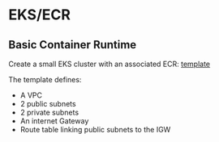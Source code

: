 # EKS/ECR

## Basic Container Runtime

Create a small EKS cluster with an associated ECR: [template](../resources/containers/basic-eks-cfn.yaml)

The template defines:

* A VPC
* 2 public subnets
* 2 private subnets
* An internet Gateway
* Route table linking public subnets to the IGW